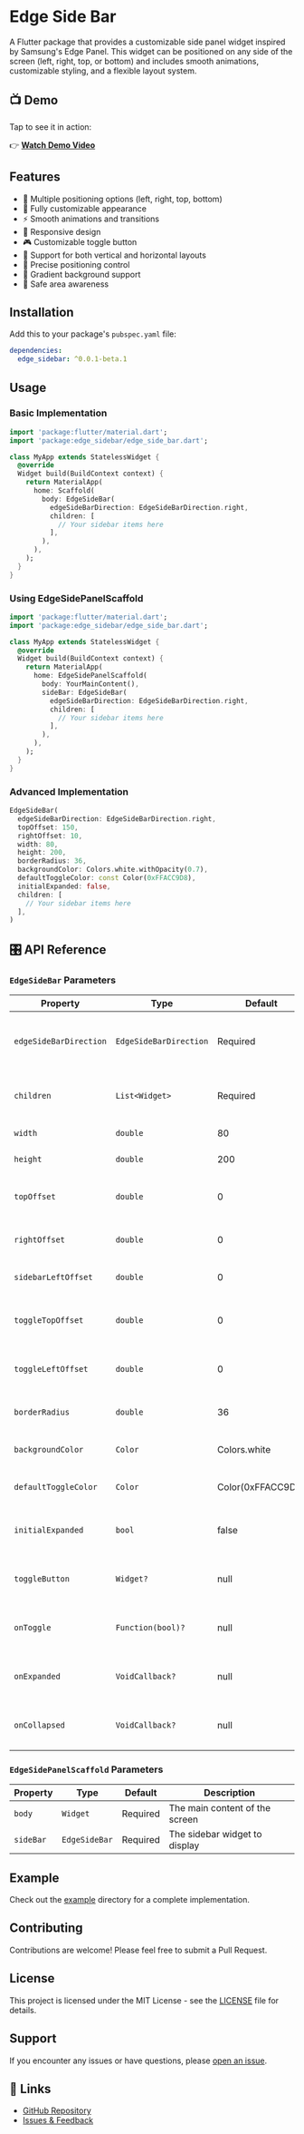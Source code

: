# Edge Side Bar

A Flutter package that provides a customizable side panel widget inspired by Samsung's Edge Panel. This widget can be positioned on any side of the screen (left, right, top, or bottom) and includes smooth animations, customizable styling, and a flexible layout system.

## 📺 Demo

Tap to see it in action:

👉 [**Watch Demo Video**](https://youtube.com/shorts/zehq_kdwdYA?si=f__FXDveljRuWQMT)


## Features

- 🎯 Multiple positioning options (left, right, top, bottom)
- 🎨 Fully customizable appearance
- ⚡ Smooth animations and transitions
- 📱 Responsive design
- 🎮 Customizable toggle button
- 🔄 Support for both vertical and horizontal layouts
- 🎯 Precise positioning control
- 🎨 Gradient background support
- 📱 Safe area awareness

## Installation

Add this to your package's `pubspec.yaml` file:

```yaml
dependencies:
  edge_sidebar: ^0.0.1-beta.1
```

## Usage

### Basic Implementation

```dart
import 'package:flutter/material.dart';
import 'package:edge_sidebar/edge_side_bar.dart';

class MyApp extends StatelessWidget {
  @override
  Widget build(BuildContext context) {
    return MaterialApp(
      home: Scaffold(
        body: EdgeSideBar(
          edgeSideBarDirection: EdgeSideBarDirection.right,
          children: [
            // Your sidebar items here
          ],
        ),
      ),
    );
  }
}
```

### Using EdgeSidePanelScaffold

```dart
import 'package:flutter/material.dart';
import 'package:edge_sidebar/edge_side_bar.dart';

class MyApp extends StatelessWidget {
  @override
  Widget build(BuildContext context) {
    return MaterialApp(
      home: EdgeSidePanelScaffold(
        body: YourMainContent(),
        sideBar: EdgeSideBar(
          edgeSideBarDirection: EdgeSideBarDirection.right,
          children: [
            // Your sidebar items here
          ],
        ),
      ),
    );
  }
}
```

### Advanced Implementation

```dart
EdgeSideBar(
  edgeSideBarDirection: EdgeSideBarDirection.right,
  topOffset: 150,
  rightOffset: 10,
  width: 80,
  height: 200,
  borderRadius: 36,
  backgroundColor: Colors.white.withOpacity(0.7),
  defaultToggleColor: const Color(0xFFACC9D8),
  initialExpanded: false,
  children: [
    // Your sidebar items here
  ],
)
```

## 🎛️ API Reference

### `EdgeSideBar` Parameters

| Property | Type | Default | Description |
|----------|------|---------|-------------|
| `edgeSideBarDirection` | `EdgeSideBarDirection` | Required | Direction of the sidebar (left, right, top, bottom) |
| `children` | `List<Widget>` | Required | List of widgets to display in the sidebar |
| `width` | `double` | 80 | Width of the sidebar |
| `height` | `double` | 200 | Height of the sidebar |
| `topOffset` | `double` | 0 | Distance from the top of the screen |
| `rightOffset` | `double` | 0 | Distance from the right edge |
| `sidebarLeftOffset` | `double` | 0 | Distance from the left edge |
| `toggleTopOffset` | `double` | 0 | Distance of the toggle button from the top |
| `toggleLeftOffset` | `double` | 0 | Distance of the toggle button from the left |
| `borderRadius` | `double` | 36 | Border radius of the sidebar |
| `backgroundColor` | `Color` | Colors.white | Background color of the sidebar |
| `defaultToggleColor` | `Color` | Color(0xFFACC9D8) | Color of the toggle button |
| `initialExpanded` | `bool` | false | Whether the sidebar is initially expanded |
| `toggleButton` | `Widget?` | null | Custom toggle button widget |
| `onToggle` | `Function(bool)?` | null | Callback when the sidebar is toggled |
| `onExpanded` | `VoidCallback?` | null | Callback when the sidebar is expanded |
| `onCollapsed` | `VoidCallback?` | null | Callback when the sidebar is collapsed |

### `EdgeSidePanelScaffold` Parameters

| Property | Type | Default | Description |
|----------|------|---------|-------------|
| `body` | `Widget` | Required | The main content of the screen |
| `sideBar` | `EdgeSideBar` | Required | The sidebar widget to display |

## Example

Check out the [example](https://github.com/mo7amedaliEbaid/edge_sidebar/tree/main/example) directory for a complete implementation.

## Contributing

Contributions are welcome! Please feel free to submit a Pull Request.

## License

This project is licensed under the MIT License - see the [LICENSE](LICENSE) file for details.

## Support

If you encounter any issues or have questions, please [open an issue](https://github.com/mo7amedaliEbaid/edge_sidebar/issues).

## 🔗 Links

* [GitHub Repository](https://github.com/mo7amedaliEbaid/edge_sidebar.git)
* [Issues & Feedback](https://github.com/mo7amedaliEbaid/edge_sidebar/issues)
